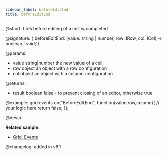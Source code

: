 ```yaml
---
sidebar_label: beforeEditEnd
title: beforeEditEnd
---          
```


@short: fires before editing of a cell is completed

@signature: {'beforeEditEnd: (value: string | number, row: IRow, col: ICol) => boolean | void;'}
	
@params:
- value			string|number		the new value of a cell
- row			object		an object with a row configuration
- col		object		an object with a column configuration


@returns:
- result	boolean		false - to prevent closing of an editor, otherwise true


@example:
grid.events.on("BeforeEditEnd", function(value,row,column){
	// your logic here
    return false;
});



@descr:




**Related sample**:
- [Grid. Events	](https://snippet.dhtmlx.com/9zeyp4ds)

@changelog: added in v6.1

